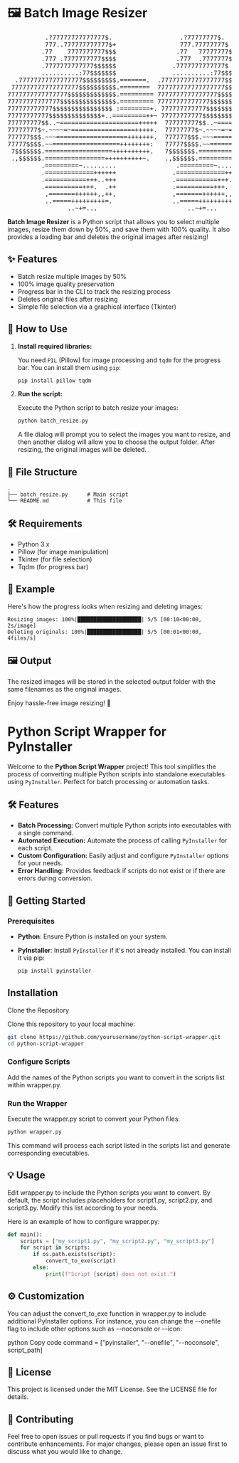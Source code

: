 # 🖼️ Batch Image Resizer

<pre>
          .?77777777777777$.                  .?77777777$.  
          777..777777777777$+                 777.77777777$  
         .77    7777777777$$$                .77   77777777$  
         .777 .7777777777$$$$                .777  .7777777$  
         .7777777777777$$$$$$               .7777777777777$  
         ..........:77$$$$$$$               ..........:77$$$  
  .77777777777777777$$$$$$$$$.=======.  .77777777777777777$$$$$.==.  
 777777777777777777$$$$$$$$$$.========  777777777777777777$$$$$$$.===  
7777777777777777$$$$$$$$$$$$$.========= 7777777777777777$$$$$$$$$$$.===  
77777777777777$$$$$$$$$$$$$$$.========= 77777777777777$$$$$$$$$$$$$$$.===  
777777777777$$$$$$$$$$$$$$$$ :========+. 777777777777$$$$$$$$$$$$$$$$ :===  
77777777777$$$$$$$$$$$$$$+..=========++~ 77777777777$$$$$$$$$$$$$$+..===+  
777777777$$..~=====================+++++  777777777$$..~=================+++++  
77777777$~.~~~~=~=================+++++.  77777777$~.~~~~=~===============+++++  
777777$$$.~~~===================+++++++.  777777$$$.~~~================+++++++  
77777$$$$.~~==================++++++++:   77777$$$$.~~================+++++++  
 7$$$$$$$.==================++++++++++.   7$$$$$$$.================+++.+++  
 .,$$$$$$.================++++++++++~.    .,$$$$$$.===============++++++++.  
         .=========~.........                .=========~...........   
         .=============++++++               .=============++++++    
         .===========+++..+++               .===========+++..+++   
         .==========+++.  .++               .==========+++.  .++  
          ,=======++++++,,++,               ,=======++++++,,++,  
          ..=====+++++++++=.                ..=====+++++++++=.   
                ..~+=...                        ..~+=...
</pre>

**Batch Image Resizer** is a Python script that allows you to select multiple images, resize them down by 50%, and save them with 100% quality. It also provides a loading bar and deletes the original images after resizing!

## ✨ Features

- Batch resize multiple images by 50%
- 100% image quality preservation
- Progress bar in the CLI to track the resizing process
- Deletes original files after resizing
- Simple file selection via a graphical interface (Tkinter)

## 🚀 How to Use

1. **Install required libraries:**

   You need `PIL` (Pillow) for image processing and `tqdm` for the progress bar. You can install them using `pip`:

   ```bash
   pip install pillow tqdm
   ```

2. **Run the script:**

   Execute the Python script to batch resize your images:

   ```bash
   python batch_resize.py
   ```

   A file dialog will prompt you to select the images you want to resize, and then another dialog will allow you to choose the output folder. After resizing, the original images will be deleted.

## 📂 File Structure

```plaintext
.
├── batch_resize.py      # Main script
└── README.md            # This file
```

## 🛠️ Requirements

- Python 3.x
- Pillow (for image manipulation)
- Tkinter (for file selection)
- Tqdm (for progress bar)

## 🌟 Example

Here's how the progress looks when resizing and deleting images:

```
Resizing images: 100%|████████████████████| 5/5 [00:10<00:00, 2s/image]
Deleting originals: 100%|█████████████████| 5/5 [00:01<00:00, 4files/s]
```

## 🖼️ Output

The resized images will be stored in the selected output folder with the same filenames as the original images.

Enjoy hassle-free image resizing! 🎉

# Python Script Wrapper for PyInstaller

Welcome to the **Python Script Wrapper** project! This tool simplifies the process of converting multiple Python scripts into standalone executables using `PyInstaller`. Perfect for batch processing or automation tasks.

## 🛠️ Features

- **Batch Processing:** Convert multiple Python scripts into executables with a single command.
- **Automated Execution:** Automate the process of calling `PyInstaller` for each script.
- **Custom Configuration:** Easily adjust and configure `PyInstaller` options for your needs.
- **Error Handling:** Provides feedback if scripts do not exist or if there are errors during conversion.

## 🚀 Getting Started

### Prerequisites

- **Python**: Ensure Python is installed on your system.
- **PyInstaller**: Install `PyInstaller` if it's not already installed. You can install it via pip:

  ```bash
  pip install pyinstaller
  ```

## Installation

Clone the Repository

Clone this repository to your local machine:

```bash
git clone https://github.com/yourusername/python-script-wrapper.git
cd python-script-wrapper
```

### Configure Scripts

Add the names of the Python scripts you want to convert in the scripts list within wrapper.py.

### Run the Wrapper

Execute the wrapper.py script to convert your Python files:

```bash
python wrapper.py
```

This command will process each script listed in the scripts list and generate corresponding executables.

## 💡 Usage

Edit wrapper.py to include the Python scripts you want to convert. By default, the script includes placeholders for script1.py, script2.py, and script3.py. Modify this list according to your needs.

Here is an example of how to configure wrapper.py:

```python
def main():
    scripts = ["my_script1.py", "my_script2.py", "my_script3.py"]
    for script in scripts:
        if os.path.exists(script):
            convert_to_exe(script)
        else:
            print(f"Script {script} does not exist.")
```

## ⚙️ Customization

You can adjust the convert_to_exe function in wrapper.py to include additional PyInstaller options. For instance, you can change the --onefile flag to include other options such as --noconsole or --icon:

python
Copy code
command = ["pyinstaller", "--onefile", "--noconsole", script_path]

## 📝 License

This project is licensed under the MIT License. See the LICENSE file for details.

## 📄 Contributing

Feel free to open issues or pull requests if you find bugs or want to contribute enhancements. For major changes, please open an issue first to discuss what you would like to change.
